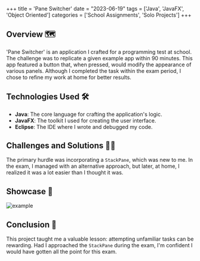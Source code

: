 +++
title = 'Pane Switcher'
date = "2023-06-19"
tags = ['Java', 'JavaFX', 'Object Oriented']
categories = ['School Assignments', 'Solo Projects']
+++

## Overview 🗺️
'Pane Switcher' is an application I crafted for a programming test at school. The challenge was to replicate a given example app within 90 minutes. This app featured a button that, when pressed, would modify the appearance of various panels. Although I completed the task within the exam period, I chose to refine my work at home for better results.

## Technologies Used 🛠️
- **Java**: The core language for crafting the application's logic.
- **JavaFX**: The toolkit I used for creating the user interface.
- **Eclipse**: The IDE where I wrote and debugged my code.

## Challenges and Solutions 🧗🏻
The primary hurdle was incorporating a `StackPane`, which was new to me. In the exam, I managed with an alternative approach, but later, at home, I realized it was a lot easier than I thought it was.

## Showcase 📸
![example](/gifs/pane-switcher.gif)

## Conclusion 🏁
This project taught me a valuable lesson: attempting unfamiliar tasks can be rewarding. Had I approached the `StackPane` during the exam, I'm confident I would have gotten all the point for this exam.
